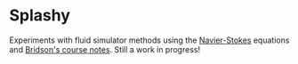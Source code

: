 # Splashy

Experiments with fluid simulator methods using the [Navier-Stokes](https://en.wikipedia.org/wiki/Navier%E2%80%93Stokes_equations) equations and [Bridson's course notes](http://www.cs.ubc.ca/~rbridson/fluidsimulation/fluids_notes.pdf). Still a work in progress!
